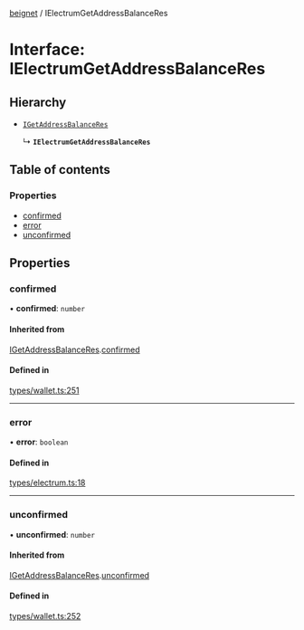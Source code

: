 [beignet](../README.md) / IElectrumGetAddressBalanceRes

# Interface: IElectrumGetAddressBalanceRes

## Hierarchy

- [`IGetAddressBalanceRes`](IGetAddressBalanceRes.md)

  ↳ **`IElectrumGetAddressBalanceRes`**

## Table of contents

### Properties

- [confirmed](IElectrumGetAddressBalanceRes.md#confirmed)
- [error](IElectrumGetAddressBalanceRes.md#error)
- [unconfirmed](IElectrumGetAddressBalanceRes.md#unconfirmed)

## Properties

### confirmed

• **confirmed**: `number`

#### Inherited from

[IGetAddressBalanceRes](IGetAddressBalanceRes.md).[confirmed](IGetAddressBalanceRes.md#confirmed)

#### Defined in

[types/wallet.ts:251](https://github.com/synonymdev/beignet/blob/583604f/src/types/wallet.ts#L251)

___

### error

• **error**: `boolean`

#### Defined in

[types/electrum.ts:18](https://github.com/synonymdev/beignet/blob/583604f/src/types/electrum.ts#L18)

___

### unconfirmed

• **unconfirmed**: `number`

#### Inherited from

[IGetAddressBalanceRes](IGetAddressBalanceRes.md).[unconfirmed](IGetAddressBalanceRes.md#unconfirmed)

#### Defined in

[types/wallet.ts:252](https://github.com/synonymdev/beignet/blob/583604f/src/types/wallet.ts#L252)

